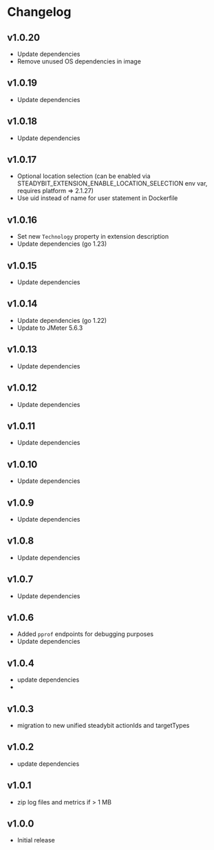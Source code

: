 # Changelog

## v1.0.20

- Update dependencies
- Remove unused OS dependencies in image

## v1.0.19

- Update dependencies

## v1.0.18

- Update dependencies

## v1.0.17

- Optional location selection (can be enabled via STEADYBIT_EXTENSION_ENABLE_LOCATION_SELECTION env var, requires platform => 2.1.27)
- Use uid instead of name for user statement in Dockerfile

## v1.0.16

- Set new `Technology` property in extension description
- Update dependencies (go 1.23)

## v1.0.15

- Update dependencies

## v1.0.14

- Update dependencies (go 1.22)
- Update to JMeter 5.6.3

## v1.0.13

- Update dependencies

## v1.0.12

- Update dependencies

## v1.0.11

- Update dependencies

## v1.0.10

- Update dependencies

## v1.0.9

- Update dependencies

## v1.0.8

- Update dependencies

## v1.0.7

- Update dependencies

## v1.0.6

- Added `pprof` endpoints for debugging purposes
- Update dependencies

## v1.0.4

- update dependencies
-
## v1.0.3

- migration to new unified steadybit actionIds and targetTypes

## v1.0.2

- update dependencies

## v1.0.1

 - zip log files and metrics if > 1 MB

## v1.0.0

 - Initial release
